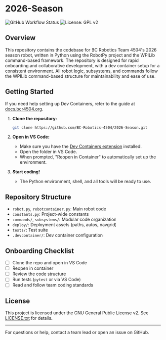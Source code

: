 
# 2026-Season

![GitHub Workflow Status](https://img.shields.io/github/actions/workflow/status/BC-Robotics-4504/2026-Season/ci.yml?branch=main)
![License: GPL v2](https://img.shields.io/badge/License-GPL%20v2-blue.svg)

## Overview
This repository contains the codebase for BC Robotics Team 4504's 2026 season robot, written in Python using the RobotPy project and the WPILib command-based framework. The repository is designed for rapid onboarding and collaborative development, with a dev container setup for a consistent environment. All robot logic, subsystems, and commands follow the WPILib command-based structure for maintainability and ease of use.


## Getting Started

If you need help setting up Dev Containers, refer to the guide at [docs.bcr4504.org](https://docs.bcr4504.org).

1. **Clone the repository:**

	```sh
	git clone https://github.com/BC-Robotics-4504/2026-Season.git
	```

2. **Open in VS Code:**

	- Make sure you have the [Dev Containers extension](https://marketplace.visualstudio.com/items?itemName=ms-vscode-remote.remote-containers) installed.
	- Open the folder in VS Code.
	- When prompted, "Reopen in Container" to automatically set up the environment.

3. **Start coding!**

	- The Python environment, shell, and all tools will be ready to use.

## Repository Structure
- `robot.py`, `robotcontainer.py`: Main robot code
- `constants.py`: Project-wide constants
- `commands/`, `subsystems/`: Modular code organization
- `deploy/`: Deployment assets (paths, autos, navgrid)
- `tests/`: Test suite
- `.devcontainer/`: Dev container configuration

## Onboarding Checklist
- [ ] Clone the repo and open in VS Code
- [ ] Reopen in container
- [ ] Review the code structure
- [ ] Run tests (`pytest` or via VS Code)
- [ ] Read and follow team coding standards

## License
This project is licensed under the GNU General Public License v2. See [LICENSE.txt](LICENSE.txt) for details.

---
For questions or help, contact a team lead or open an issue on GitHub.
